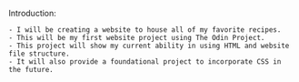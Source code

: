 Introduction: 

    - I will be creating a website to house all of my favorite recipes.
    - This will be my first website project using The Odin Project.
    - This project will show my current ability in using HTML and website file structure. 
    - It will also provide a foundational project to incorporate CSS in the future. 